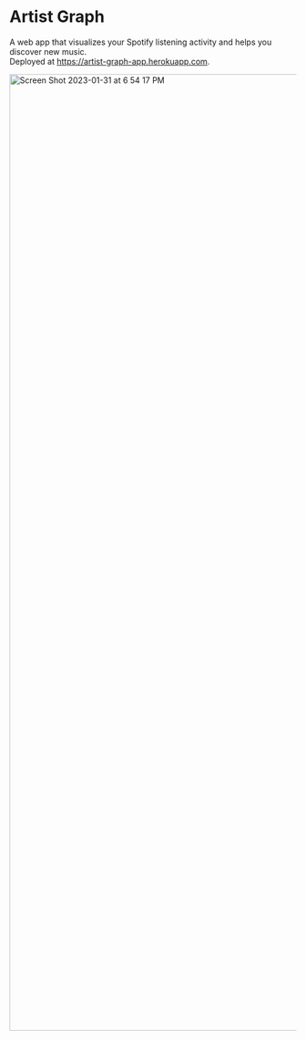 # Artist Graph
A web app that visualizes your Spotify listening activity and helps you discover new music. \
Deployed at https://artist-graph-app.herokuapp.com.

<img width="1679" alt="Screen Shot 2023-01-31 at 6 54 17 PM" src="https://user-images.githubusercontent.com/20130365/215910511-94088dff-3b0d-476e-8fe1-86c1ac7c513d.png">



